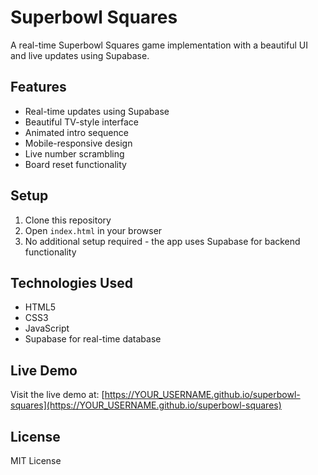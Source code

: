 # Superbowl Squares

A real-time Superbowl Squares game implementation with a beautiful UI and live updates using Supabase.

## Features

- Real-time updates using Supabase
- Beautiful TV-style interface
- Animated intro sequence
- Mobile-responsive design
- Live number scrambling
- Board reset functionality

## Setup

1. Clone this repository
2. Open `index.html` in your browser
3. No additional setup required - the app uses Supabase for backend functionality

## Technologies Used

- HTML5
- CSS3
- JavaScript
- Supabase for real-time database

## Live Demo

Visit the live demo at: [https://YOUR_USERNAME.github.io/superbowl-squares](https://YOUR_USERNAME.github.io/superbowl-squares)

## License

MIT License 